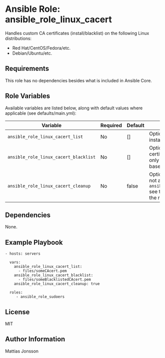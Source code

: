 Ansible Role: ansible_role_linux_cacert
=========

Handles custom CA certificates (install/blacklist) on the following Linux distributions:

<ul>
<li>Red Hat/CentOS/Fedora/etc.
<li>Debian/Ubuntu/etc.
</ul>

Requirements
------------

This role has no dependencies besides what is included in Ansible Core.

Role Variables
--------------

Available variables are listed below, along with default values where applicable (see defaults/main.yml):


| Variable | Required | Default | Comments |
| -------- | -------- | ------- | -------- |
| `ansible_role_linux_cacert_list` | No | [] | Optional, list of CA certificate files to install. |
| `ansible_role_linux_cacert_blacklist` | No | [] | Optional, list of blacklist CA certificate files to install (currently only works on Enterprise Linux-based distributions). |
| `ansible_role_linux_cacert_cleanup ` | No | false | Optionally remove any certificate files not added by role from the `ansible_role_linux_cacert_dest_path` see the variable file in `vars` folder of the role.   |


Dependencies
------------

None.

Example Playbook
----------------

    - hosts: servers

      vars:
        ansible_role_linux_cacert_list:
          - files/someCAcert.pem
        ansible_role_linux_cacert_blacklist:
          - files/someBlacklistedCAcert.pem
        ansible_role_linux_cacert_cleanup: true

      roles:
         - ansible_role_sudoers

License
-------

MIT

Author Information
------------------

Mattias Jonsson